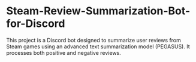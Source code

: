 # Steam-Review-Summarization-Bot-for-Discord
This project is a Discord bot designed to summarize user reviews from Steam games using an advanced text summarization model (PEGASUS). It processes both positive and negative reviews.
